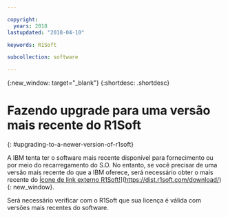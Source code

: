 ```yaml
---

copyright:
  years: 2018
lastupdated: "2018-04-10"

keywords: R1Soft

subcollection: software

---
```


{:new_window: target="_blank"}
{:shortdesc: .shortdesc}

# Fazendo upgrade para uma versão mais recente do R1Soft
{: #upgrading-to-a-newer-version-of-r1soft}

A IBM tenta ter o software mais recente disponível para fornecimento ou por meio do recarregamento do S.O. No entanto, se você precisar de uma versão mais recente do que a IBM oferece, será necessário obter o mais recente do [Ícone de link externo R1Soft!](../../icons/launch-glyph.svg "Ícone de link externo")](https://dist.r1soft.com/download/){: new_window}.

Será necessário verificar com o R1Soft que sua licença é válida com versões mais recentes do software.
